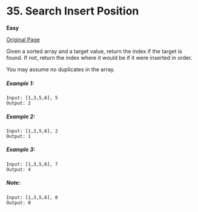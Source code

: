 # 35. Search Insert Position

**Easy**

[Original Page](https://leetcode.com/problems/search-insert-position/)

Given a sorted array and a target value, return the index if the target is found. If not, return the index where it would be if it were inserted in order.

You may assume no duplicates in the array.

##### Example 1:
```
Input: [1,3,5,6], 5
Output: 2
```

##### Example 2: 
```
Input: [1,3,5,6], 2
Output: 1
```

##### Example 3:
```
Input: [1,3,5,6], 7
Output: 4
```

##### Note:
```
Input: [1,3,5,6], 0
Output: 0
```
